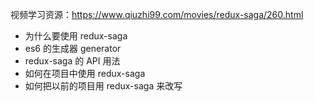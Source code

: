 视频学习资源：https://www.qiuzhi99.com/movies/redux-saga/260.html<br>
- 为什么要使用 redux-saga<br>
- es6 的生成器 generator<br>
- redux-saga 的 API 用法<br>
- 如何在项目中使用 redux-saga<br>
- 如何把以前的项目用 redux-saga 来改写<br>
